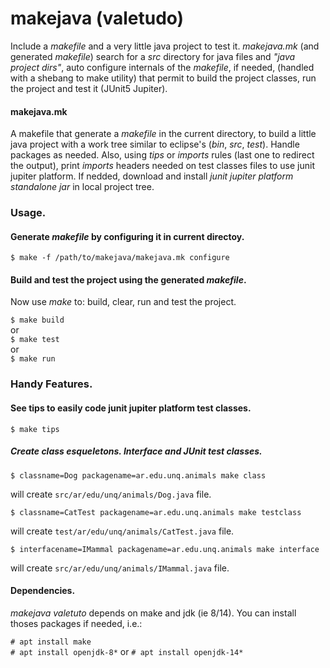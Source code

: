 # makejava (valetudo)
Include a _makefile_ and a very little java project to test it. *makejava.mk* (and generated *makefile*) search for a _src_ directory for java files and *"java project dirs"*, auto configure internals of the _makefile_, if needed, (handled with a shebang to make utility) that permit to build the project classes, run the project and test it (JUnit5 Jupiter).

#### makejava.mk
A makefile that generate a _makefile_ in the current directory, to build a little java project with a work tree similar to eclipse's (_bin_, _src_, _test_). Handle packages as needed. Also, using _tips_ or _imports_ rules (last one to redirect the output), print *imports* headers needed on test classes files to use junit jupiter platform. If nedded, download and install _junit jupiter platform standalone jar_ in local project tree.  

### Usage.
#### Generate _makefile_ by configuring it in current directoy.

`$ make -f /path/to/makejava/makejava.mk configure`

#### Build and test the project using the generated _makefile_.

Now use _make_ to: build, clear, run and test the project.

`$ make build`  
  or  
`$ make test`  
  or  
`$ make run`  


### Handy Features.

#### See tips to easily code junit jupiter platform test classes.

`$ make tips`

##### Create class esqueletons. Interface and JUnit test classes.

`$ classname=Dog packagename=ar.edu.unq.animals make class`

will create `src/ar/edu/unq/animals/Dog.java` file.

`$ classname=CatTest packagename=ar.edu.unq.animals make testclass`

will create `test/ar/edu/unq/animals/CatTest.java` file.

`$ interfacename=IMammal packagename=ar.edu.unq.animals make interface`

will create `src/ar/edu/unq/animals/IMammal.java` file.

#### Dependencies.

_makejava valetuto_ depends on make and jdk (ie 8/14). You can install thoses packages if needed, i.e.:

`# apt install make`  
`# apt install openjdk-8*` or `# apt install openjdk-14*`
